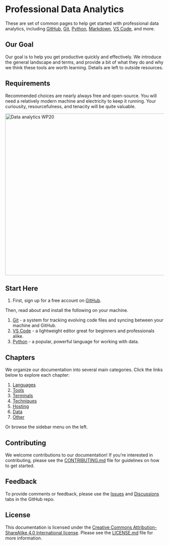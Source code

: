 # Professional Data Analytics

These are set of common pages to help get started with professional 
data analytics, including
 [GitHub](hosting/github.md),
 [Git](tools/git/),
 [Python](languages/python/),
 [Markdown](languages/markdown/),
 [VS Code](tools/vs-code/),
and more.

## Our Goal

Our goal is to help you get productive quickly and effectively.
We introduce the general landscape and terms, and provide a bit of 
what they do and why we think these tools are worth learning. 
Details are left to outside resources. 

## Requirements

Recommended choices are nearly always free and open-source. 
You will need a relatively modern machine and electricity to keep it running.
Your curiousity, resourcefulness, and tenacity will be quite valuable.


<a title="Illustrated by Jasmina El Bouamraoui and Karabo Poppy Moletsane, CC0, via Wikimedia Commons" href="https://commons.wikimedia.org/wiki/File:Data_analytics_WP20.png"><img width="512" alt="Data analytics WP20" src="https://upload.wikimedia.org/wikipedia/commons/thumb/7/7d/Data_analytics_WP20.png/512px-Data_analytics_WP20.png"></a>

## Start Here

1. First, sign up for a free account on [GitHub](hosting/github.md).

Then, read about and install the following on your machine.

1. [Git](tools/git/) - a system for tracking evolving code files and syncing between your machine and GitHub.
1. [VS Code](tools/vs-code/) - a lightweight editor great for beginners and professionals alike.
1. [Python](languages/python/) - a popular, powerful language for working with data. 

## Chapters

We organize our documentation into several main categories. Click the links below to explore each chapter:

1. [Languages](languages/)
2. [Tools](tools/)
3. [Terminals](terminals/)
4. [Techniques](techniques/)
5. [Hosting](hosting/)
6. [Data](data/)
7. [Other](other/)

Or browse the sidebar menu on the left.

## Contributing

We welcome contributions to our documentation! If you're interested in contributing, please see the [CONTRIBUTING.md](CONTRIBUTING.md) file for guidelines on how to get started.

## Feedback

To provide comments or feedback, please use the [Issues](https://github.com/denisecase/datafun-central/issues) and 
[Discussions](https://github.com/denisecase/datafun-central/discussions) tabs in the GitHub repo.

## License

This documentation is licensed under the [Creative Commons Attribution-ShareAlike 4.0 International license](https://creativecommons.org/licenses/by-sa/4.0/). Please see the [LICENSE.md](LICENSE.md) file for more information.
